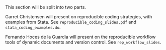 This section will be split into two parts.

Garret Christensen will present on reproducible coding strategies, with examples from Stata.
See `reproducible_coding_slides.pdf` and `stata_coding_examples.do`.

Fernando Hoces de la Guardia will present on the reproducible workflow tools of dynamic documents and version control. See `rep_workflow_slides`.
